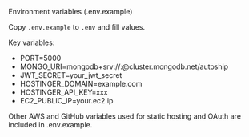 Environment variables (.env.example)

Copy `.env.example` to `.env` and fill values.

Key variables:

- PORT=5000
- MONGO_URI=mongodb+srv://<user>:<pass>@cluster.mongodb.net/autoship
- JWT_SECRET=your_jwt_secret
- HOSTINGER_DOMAIN=example.com
- HOSTINGER_API_KEY=xxx
- EC2_PUBLIC_IP=your.ec2.ip

Other AWS and GitHub variables used for static hosting and OAuth are included in .env.example.
